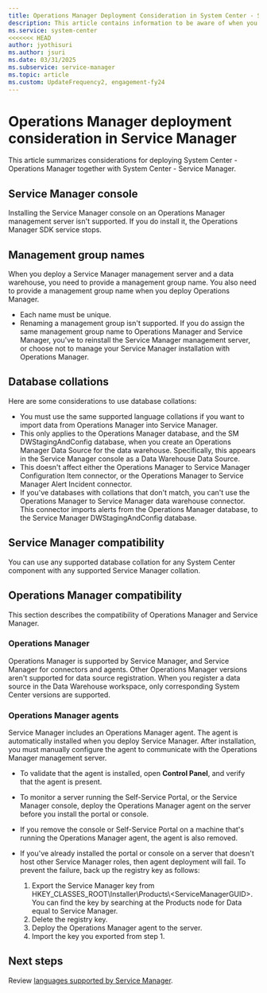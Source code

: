 ```yaml
---
title: Operations Manager Deployment Consideration in System Center - Service Manager
description: This article contains information to be aware of when you're combining Operations Manager and Service Manager.
ms.service: system-center
<<<<<<< HEAD
author: jyothisuri
ms.author: jsuri
ms.date: 03/31/2025
ms.subservice: service-manager
ms.topic: article
ms.custom: UpdateFrequency2, engagement-fy24
---
```


# Operations Manager deployment consideration in Service Manager



This article summarizes considerations for deploying System Center - Operations Manager together with System Center - Service Manager.

## Service Manager console

Installing the Service Manager console on an Operations Manager management server isn't supported. If you do install it, the Operations Manager SDK service stops.

## Management group names

When you deploy a Service Manager management server and a data warehouse, you need to provide a management group name. You also need to provide a management group name when you deploy Operations Manager.

- Each name must be unique.
- Renaming a management group isn't supported. If you do assign the same management group name to Operations Manager and Service Manager, you've to reinstall the Service Manager management server, or choose not to manage your Service Manager installation with Operations Manager.  

## Database collations

Here are some considerations to use database collations:

- You must use the same supported language collations if you want to import data from Operations Manager into Service Manager.
- This only applies to the Operations Manager database, and the SM DWStagingAndConfig database, when you create an Operations Manager Data Source for the data warehouse. Specifically, this appears in the Service Manager console as a Data Warehouse Data Source.
- This doesn't affect either the Operations Manager to Service Manager Configuration Item connector, or the Operations Manager to  Service Manager Alert Incident connector.  
- If you've databases with collations that don't match, you can't use the Operations Manager to Service Manager data warehouse connector. This connector imports alerts from the Operations Manager database, to the Service Manager DWStagingAndConfig database.

## Service Manager compatibility

You can use any supported database collation for any System Center component with any supported Service Manager collation.  

## Operations Manager compatibility  

This section describes the compatibility of Operations Manager and Service Manager.  

### Operations Manager

Operations Manager is supported by Service Manager, and Service Manager for connectors and agents. Other Operations Manager versions aren't supported for data source registration. When you register a data source in the Data Warehouse workspace, only corresponding System Center versions are supported.

### Operations Manager agents

Service Manager includes an Operations Manager agent. The agent is automatically installed when you deploy Service Manager. After installation, you must manually configure the agent to communicate with the Operations Manager management server.

- To validate that the agent is installed, open **Control Panel**, and verify that the agent is present.
- To monitor a server running the Self-Service Portal, or the Service Manager console, deploy the Operations Manager agent on the server before you install the portal or console.
- If you remove the console or Self-Service Portal on a machine that's running the Operations Manager agent, the agent is also removed.
- If you've already installed the portal or console on a server that doesn't host other Service Manager roles, then agent deployment will fail. To prevent the failure, back up the registry key as follows:

  1. Export the Service Manager key from HKEY\_CLASSES\_ROOT\\Installer\\Products\\\<ServiceManagerGUID\>. You can find the key by searching at the Products node for Data equal to Service Manager.  
  2. Delete the registry key.  
  3. Deploy the Operations Manager agent to the server.  
  4. Import the key you exported from step 1.

## Next steps

Review [languages supported by Service Manager](sm-languages.md).
